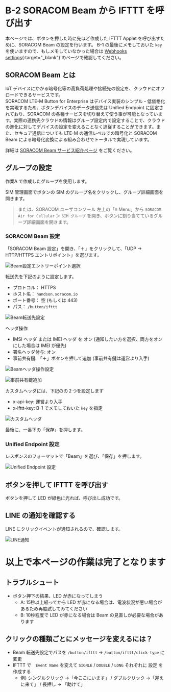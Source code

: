 # B-2 SORACOM Beam から IFTTT を呼び出す

本ページでは、ボタンを押した時に先ほど作成した IFTTT Applet を呼び出すために、SORACOM Beam の設定を行います。
B-1 の最後にメモしておいた `key` を使いますので、もしメモしていなかった場合は [Webhooks settings](https://ifttt.com/services/maker_webhooks/settings){:target="_blank"} のページで確認してください。

## SORACOM Beam とは

IoT デバイスにかかる暗号化等の高負荷処理や接続先の設定を、クラウドにオフロードできるサービスです。  
SORACOM LTE-M Button for Enterprise はデバイス実装のシンプル・低価格化を実現するため、ボタンデバイスのデータ送信先は Unified Endpoint に固定されており、SORACOM の各種サービスを切り替えて使う事が可能となっています。実際の連携先クラウドの情報はグループ設定内で設定することで、クラウドの進化に対してデバイスの設定を変えることなく追従することができます。また、セキュア通信についても LTE-M の通信レベルでの暗号化と SORACOM Beam による暗号化変換による組み合わせでトータルで実現しています。

詳細は [SORACOM Beam サービス紹介ページ](https://soracom.jp/services/beam/) をご覧ください。

## グループの設定
作業A で作成したグループを使用します。

SIM 管理画面でボタンの SIM のグループ名をクリックし、グループ詳細画面を開きます。
> または、SORACOM ユーザコンソール 左上の「≡ Menu」から `SORACOM Air for Cellular` ＞ `SIM グループ` を開き、ボタンに割り当てているグループ詳細画面を開きます。

### SORACOM Beam 設定
「SORACOM Beam 設定」を開き、「＋」をクリックして、「UDP → HTTP/HTTPS エントリポイント」を選びます。

![Beam設定エントリーポイント選択](images/soracom-01.png)

転送先を下記のように設定します。

- プロトコル： HTTPS
- ホスト名： `handson.soracom.io`
- ポート番号： 空 (もしくは 443)
- パス： `/button/ifttt`

![Beam転送先設定](images/soracom-02.png)

ヘッダ操作

- IMSI ヘッダ または IMEI ヘッダ を オン (通知したい方を選択、両方をオンにした場合は IMEI が優先)
- 署名ヘッダ付与: オン
- 事前共有鍵: 「＋」ボタンを押して追加 (事前共有鍵は運営より入手)

![Beamヘッダ操作設定](images/soracom-03.png)

![事前共有鍵追加](images/soracom-04.png)

カスタムヘッダには、下記のの２つを設定します

- x-api-key: 運営より入手
- x-ifttt-key: B-1 でメモしておいた `key` を指定

![カスタムヘッダ](images/soracom-05.png)

最後に、一番下の「保存」を押します。

### Unified Endpoint 設定
レスポンスのフォーマットで「Beam」を選び、「保存」を押します。

![Unified Endpoint 設定](images/soracom-06.png)

## ボタンを押して IFTTT を呼び出す

ボタンを押して LED が緑色に光れば、呼び出し成功です。

## LINE の通知を確認する
LINE にクリックイベントが通知されるので、確認します。

![LINE通知](images/line.jpg)

# 以上で本ページの作業は完了となります

## トラブルシュート

* ボタン押下の結果、LED が赤になってしまう
    * A: 15秒以上経ってから LED が赤になる場合は、電波状況が悪い場合があるため再度試してみてください
    * B: 10秒程度で LED が赤になる場合は Beam の見直しが必要な場合があります

## クリックの種類ごとにメッセージを変えるには？

- Beam 転送先設定でパスを `/button/ifttt` → `/button/ifttt/click-type` に変更
- IFTTT で　`Event Name` を変えて `SIGNLE` / `DOUBLE` / `LONG` それぞれに 設定 を作成する
  - 例) シングルクリック →「今ここにいます」 / ダブルクリック →「迎えに来て」 / 長押し → 「助けて」